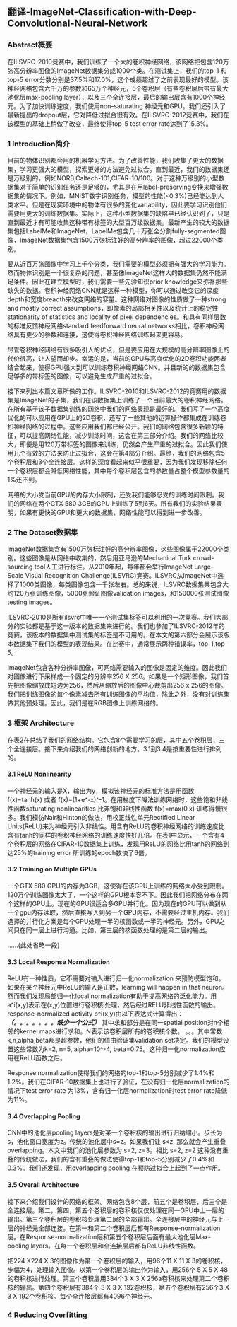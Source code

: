 ## 翻译-ImageNet-Classification-with-Deep-Convolutional-Neural-Network

### Abstract概要
在ILSVRC-2010竞赛中，我们训练了一个大的卷积神经网络，该网络把包含120万张高分辨率图像的ImageNet数据集分成1000个类。在测试集上，我们的top-1 和top-5 error分数分别是37.5%和17.0%，这个成绩超过了之前表现最好的模型。该神经网络包含六千万的参数和65万个神经元，5个卷积层（有些卷积层后带有最大池化层max-pooling layer），以及三个全连接层，最后的输出层含有1000个神经元。为了加快训练速度，我们使用non-saturating 神经元和GPU。我们还引入了最新提出的dropout层，它对降低过拟合很有效。在ILSVRC-2012竞赛中，我们在该模型的基础上稍做了改变，最终使得top-5 test error rate达到了15.3%。

### 1 Introduction简介
目前的物体识别都会用的机器学习方法。为了改善性能，我们收集了更大的数据集，学习更强大的模型，探索更好的方法避免过拟合。直到最近，我们的数据集还是万级别的，例如NORB,Caltech-101,CIFAR-10/100。对于这种万级别的小型数据集对于简单的识别任务还是足够的，尤其是在用label-preserving变换来增强数据集的情况下。例如，MNIST数字识别任务，模型的性能(<0.3%)已经能达到人类水平。但是在现实环境中的物体有很多的变化variability，因此要学习识别他们需要用更大的训练数据集。实际上，这种小型数据集的缺陷早已经认识到了，只是直到最近才有可能收集这种带有标签的大型百万级数据集。最新产生的较大的数据集包括LabelMe和ImageNet，LabelMe包含几十万张全分割fully-segmented图像，ImageNet数据集包含1500万张标注好的高分辨率的图像，超过22000个类别。

要从近百万张图像中学习上千个分类，我们需要的模型必须拥有强大的学习能力。然而物体识别是一个很复杂的问题，甚至像ImageNet这样大的数据集仍然不能满足条件。因此在建立模型时，我们需要一些先验知识prior knowledge来弥补那些缺失的数据。卷积神经网络CNN就是这样一种模型，你可以通过改变它的深度depth和宽度breadth来改变网络的容量。这种网络对图像的性质做了一种strong and mostly correct assumptions，即像素的局部相关性以及统计上的稳定性stationarity of statistics and locality of pixel dependencies。和具有同样层数的标准反馈神经网络standard feedforward neural networks相比，卷积神经网络具有更少的参数和连接，这使得卷积神经网络训练起来更容易。

尽管卷积神经网络有很多吸引人的优点，但是要应用在大规模的高分辨率图像上的代价很高，让人望而却步。幸运的是，当前的GPU与高度优化的2D卷积功能两者结合起来，使得GPU强大到可以训练卷积神经网络CNN。并且新的的数据集包含足够多的带标签的图像，可以避免生成严重的过拟合。

接下来列出本篇文章所做的工作。ILSVRC-2010和ILSVRC-2012的竞赛用的数据集是ImageNet的子集，我们在该数据集上训练了一个目前最大的卷积神经网络。在所有基于该子数据集训练的网络中我们的网络表现是最好的。我们写了一个高度优化的可以应用在GPU上的2D卷积，还写了一些其他的运算操作都集成在训练卷积神经网络的过程中。这些应用我们都已经公开。我们的网络包含很多新颖的特征，可以提高网络性能，减少训练时间，这会在第三部分介绍。我们的网络比较大，即便是用120万带标签的图像来训练，仍然会产生严重的过拟合。因此我们使用几个有效的方法来防止过拟合，这会在第4部分介绍。最终，我们的网络包含5个卷积层和3个全连接层。这样的深度看起来似乎很重要，因为我们发现移除任何一个卷积层都会降低网络性能，其中每个卷积层包含的参数量占整个模型参数量的1%还不到。

网络的大小受当前GPU的内存大小限制，还受我们能够忍受的训练时间限制。我们的网络在两个GTX 580 3GB的GPU上训练了5到6天。所有我们的实验结果表明，如果有更快的GPU和更大的数据集，网络性能可以得到进一步改善。

### 2 The Dataset数据集
ImageNet数据集含有1500万张标注好的高分辨率图像，这些图像属于22000个类别。这些图像是从网络中收集的，然后用亚马逊的Mechanical Turk crowd-sourcing tool人工进行标注。从2010年起，每年都会举行ImageNet Large-Scale Visual Recognition Challenge(ILSVRC)竞赛。ILSVRC从ImageNet中选择了1000类图像，每类图像包含一千张左右。总的来说，ILSVRC数据集共包含大约120万张训练图像，5000张验证图像validation images，和150000张测试图像testing images。

ILSVRC-2010是所有ilsvrc中唯一一个测试集标签可以利用的一次竞赛。我们大部分的实验都是基于这一版本的数据集来进行的。我们也参加了ILSVRC-2012年的竞赛，该版本的数据集中测试集的标签是不可用的。在本文的第六部分会展示该版本数据集下我们的模型的表现结果。在比赛中，通常展示两种错误率，top-1,top-5。

ImageNet包含各种分辨率图像，可网络需要输入的图像是固定的维度。因此我们对图像进行下采样成一个固定的分辨率256 X 256。如果是一个矩形图像，我们首先把图像缩放成短边为256，然后从缩放后的图像中心裁剪出256 x 256的图像。我们把训练图像的每个像素减去所有训练图像的平均值，除此之外，没有对训练集做其他预处理。因此，我们是在RGB图像上训练网络的。

### 3 框架 Architecture
在表2在总结了我们的网络结构。它包含8个需要学习的层，其中五个卷积层，三个全连接层。接下来介绍我们的网络创新的地方。3.1到3.4是按重要性进行排列的。

#### 3.1 ReLU Nonlinearity 
一个神经元的输入是X，输出为y，模拟该神经元的标准方法是用函数 f(x)=tanh(x) 或者 f(x)=(1+e^-x)^-1。在用梯度下降法训练网络时，这些饱和非线性函数saturating nonlinearities 比非饱和非线性函数 f(x)=max(0,x) 训练得慢很多。我们模仿Nair和Hinton的做法，用校正线性单元Rectified Linear Units(ReLU)来为神经元引入非线性。用含有ReLU的卷积神经网络的训练速度比含有tanh的同样的卷积神经网络的训练速度快好几倍。在表1中显示，一个含有4个卷积层的网络在CIFAR-10数据集上训练，发现用ReLU的网络比用tanh的网络到达25%的training error 所训练的epoch数快了6倍。

#### 3.2 Training on Multiple GPUs
一个GTX 580 GPU的内存为3GB，这使得在该GPU上训练的网络大小受到限制。120万个训练图像太大了，一个这样的GPU根本容不下。因此我们把网络分布在两个这样的GPU上。现在的GPU很适合多GPU并行化。因为现在的GPU可以做到从一个gpu内存读取，然后直接写入到另一个GPU内存，不需要经过主机内存。我们选择的并行化方案是每个GPU处理一半的核函数或一半的神经元。另外，GPU之间只在同一层上进行沟通。比如，第三层的核函数处理的是第二层的输出。

......(此处省略一段)

#### 3.3 Local Response Normalization
ReLU有一种性质，它不需要对输入进行归一化normalization 来预防模型饱和。如果在某个神经元中ReLU的输入是正数，learning will happen in that neuron。然而我们发现局部归一化local normalization有助于提高网络的泛化能力。用a^i(x,y)表示在(x,y)位置进行卷积核i处理，然后经过RELU非线性函数的输出。response-normalized activity b^i(x,y)由以下表达式计算得出：
***（。。。。。。。缺少一个公式）***
其中求和部分是在同一spatial position对n个相邻的kernel maps进行求和。N表示该卷积层所有的卷积核个数。   。。。其中常数k,n,alpha,beta都是超参数，他们的值由验证集validation set决定。我们的模型设置这些常数为k=2, n=5, alpha=10^-4, beta=0.75。这种归一化normalization应用在ReLU函数之后。

Response normalization使得我们的网络的top-1和top-5分别减少了1.4%和1.2%。我们在CIFAR-10数据集上也进行了验证，在没有归一化层normalization的情况下test error rate 为13%，含有归一化层normalization时test error rate降低为11%。

#### 3.4 Overlapping Pooling
CNN中的池化层pooling layers是对某一个卷积核的输出进行归纳缩小。步长为s，池化窗口宽度为z。传统的池化层中s=z。如果我们让 s<z, 那么就会产生重叠overlapping。本文中我们的池化层参数为 s=2, z=3。相比 s=2, z=2 这种没有重叠的传统做法，我们的含有重叠的做法使得top-1和top-5分别减少了0.4%和0.3%。我们还发现，用overlapping pooling 在预防过拟合上起到了一点作用。

#### 3.5 Overall Architecture
接下来介绍我们设计的网络的框架。网络包含8个层，前五个是卷积层，后三个是全连接层。第二，第四，第五个卷积层的卷积核仅仅处理在同一GPU中上一层的输出。第三个卷积层的卷积核处理第二层的全部输出。全连接层中的神经元与上一层的神经元全部连接。在第一和第二个卷积层后都有Response-normalization层。在Response-normalization层和第五个卷积层后面有最大池化层Max-pooling layers。在每一个卷积层和全连接层后都有ReLU非线性函数。

把224 X224 X 3的图像作为第一个卷积层的输入，用96个11 X 11 X 3的卷积核，步幅为4，处理输入图像。以第一个卷积层的输出作为输入，用256个 5 X 5 X 48的卷积核进行处理。第三个卷积层用384个3 X 3 X 256a卷积核来处理第二个卷积核的输出。第四个卷积层有384个 3 X 3 X 192卷积核，第五个卷积层有256个3 X 3 X 192个卷积核。每个全连接层都有4096个神经元。

### 4 Reducing Overfitting










